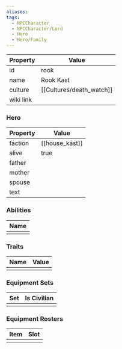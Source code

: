 ```yaml
---
aliases: 
tags:
  - NPCCharacter
  - NPCCharacter/Lord
  - Hero
  - Hero/Family
---
```


| Property  | Value           |
| :-------- | --------------- |
| id        | rook            |
| name      | Rook Kast       |
| culture   | [[Cultures/death_watch]] |
| wiki link |                 |
### Hero
| Property | Value          |
| -------- | -------------- |
| faction  | [[house_kast]] |
| alive    | true           |
| father   |                |
| mother   |                |
| spouse   |                |
| text     |                |

### Abilities
| Name |
| :--: |
|      |

### Traits
| Name | Value |
| ---- | ----- |
|      |       |

### Equipment Sets
| Set | Is Civilian |
| --- | ----------- |
|     |             |

### Equipment Rosters
| Item | Slot |
| ---- | ---- |
|      |      |
